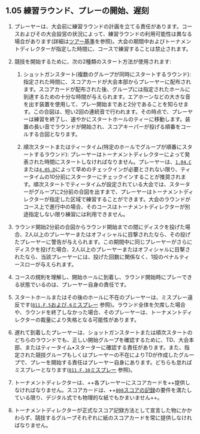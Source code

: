 ## 1.05 練習ラウンド、プレーの開始、遅刻

1. プレーヤーは、大会前に練習ラウンドの計画を立てる責任があります。コースおよびその大会設営の状況によって、練習ラウンドの利用可能性は異なる場合があります(詳細は[ツアー基準](dgj/tourstandards)を参照)。大会の期間中およびトーナメントディレクターが指定した時間に、コースで練習することは禁止されます。

1. 競技を開始するために、次の2種類のスタート方法が使用されます:

	1. ショットガンスタート(複数のグループが同時にスタートするラウンド): 指定された時間に、スコアカードが大会本部からプレーヤーに配布されます。スコアカードが配布された後、グループには指定されたホールに到達するための十分な時間が与えられます。エアホーンなどの大きな音を出す装置を使用して、プレー開始まであと2分であることを知らせます。この合図は、短い2回の連続音で行われます。その時点で、プレーヤーは練習を終了し、速やかにスタートホールのティーに移動します。装置の長い音でラウンドが開始され、スコアキーパーが投げる順番をコールする合図となります。

	1. 順次スタートまたはティータイム(特定のホールでグループが順番にスタートするラウンド): プレーヤーはトーナメントディレクターによって発表された時間にスタートしなければなりません。プレーヤーは、[`1.04.C`](#大会の出場手続き)または[`4.05.D`](#登録出場手続きおよびプレーの開始)によって早めのチェックインが必要とされない限り、ティータイムの10分前にスターターにチェックインすることが推奨されます。順次スタートでティータイムが設定されている大会では、スターターがグループに2分前の合図を出すまで、プレーヤーはトーナメントディレクターが指定した区域で練習することができます。大会のラウンドがコース上で進行中の場合、そのコースはトーナメントディレクターが別途指定しない限り練習には利用できません。

1. ラウンド開始2分前の合図からラウンド開始までの間にディスクを投げた場合、2人以上のプレーヤーまたはオフィシャルに目撃されたなら、その投げたプレーヤーに警告が与えられます。この期間中に同じプレーヤーがさらにディスクを投げた場合、2人以上のプレーヤーまたはオフィシャルに目撃されたなら、当該プレーヤーには、投げた回数に関係なく、1投のペナルティースローが与えられます。

1. コースの規則を理解し、開始ホールに到着し、ラウンド開始時にプレーできる状態でいるのは、プレーヤー自身の責任です。

1. スタートホールまたはその後のホールに不在のプレーヤーは、ミスプレー違反です([`811.F.5`および`.6`ミスプレー](ordg/811) 参照)。ラウンド全体を欠席した場合や、ラウンドを終了しなかった場合、そのプレーヤーは、トーナメントディレクターの裁量により失格となる可能性があります。

1. 遅れて到着したプレーヤーは、ショットガンスタートまたは順次スタートのどちらのラウンドでも、正しい開始グループを確認するために、TD、大会本部、またはティータイム•スターターに確認する責任があります。また、指定された競技グループもしくはプレーヤーの不在によりTDが作成したグループで、プレーを開始する責任はプレーヤー自身にあります。どちらも怠ればミスプレーとなります([`811.F.10`ミスプレー](ordg/811) 参照)。

1. トーナメントディレクターは、++各プレーヤーにスコアカードを++提供しなければなりません。スコアカードは、++[`808`スコアの記録](ordg/808)の要件を満たしている限り、デジタル式でも物理的な紙でもかまいません++。

1. トーナメントディレクターが正式なスコア記録方法として宣言した物にかかわらず、競技するグループそれぞれに紙のスコアカードを常に提供しなければなりません。
